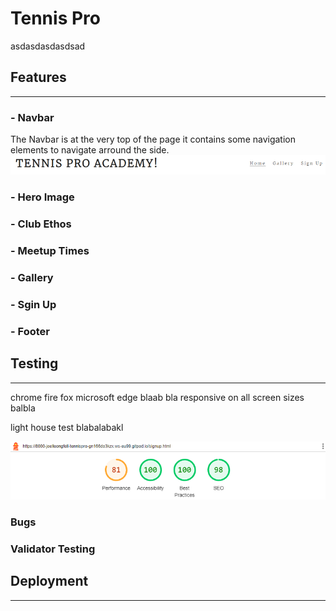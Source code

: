 # Tennis Pro
asdasdasdasdsad
## Features
---

### - Navbar
The Navbar is at the very top of the page it contains some navigation elements to navigate arround the side.
![Screenshot of the Navbar](assets/images/screenshot-navbar.PNG)

### - Hero Image

### - Club Ethos

### - Meetup Times

### - Gallery

### - Sgin Up

### - Footer

## Testing
---
chrome fire fox microsoft edge blaab bla
responsive on all screen sizes balbla

light house test blabalabakl

![Screenshot of Lighthouse](assets/images/screenshot-lighthouse.PNG)

### Bugs

### Validator Testing

## Deployment
---


